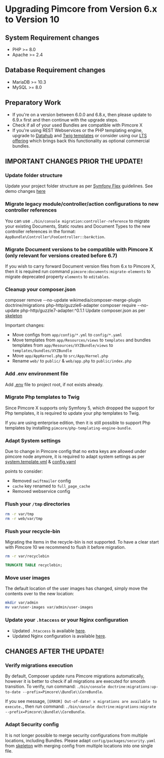 # Upgrading Pimcore from Version 6.x to Version 10

## System Requirement changes
 - PHP >= 8.0
 - Apache >= 2.4

## Database Requirement changes
- MariaDB >= 10.3
- MySQL >= 8.0

## Preparatory Work
- If you're on a version between 6.0.0 and 6.8.x, then please update to 6.9.x first and then continue with the upgrade steps.
- Check if all of your used Bundles are compatible with Pimcore X
- If you're using REST Webservices or the PHP templating engine,
  upgrade to [Datahub](https://github.com/pimcore/data-hub) and [Twig templates](https://twig.symfony.com/doc/3.x/)
  or consider using our [LTS offering](https://pimcore.com/en/services/lts) which brings back this functionality as optional commercial bundles. 

## IMPORTANT CHANGES PRIOR THE UPDATE!

### Update folder structure 
Update your project folder structure as per [Symfony Flex](https://symfony.com/doc/current/setup/flex.html) guidelines. See demo changes [here](https://github.com/pimcore/demo/pull/203/files)

### Migrate legacy module/controller/action configurations to new controller references
You can use `./bin/console migration:controller-reference` to migrate your existing Documents, Static routes and Document Types to the new controller references in the format: `AppBundle\Controller\FooController::barAction`.

### Migrate Document versions to be compatible with Pimcore X (only relevant for versions created before 6.7)
If you wish to carry forward Document version files from 6.x  to Pimcore X, then it is required run command `pimcore:documents:migrate-elements` to migrate deprecated property `elements` to `editables`.
 
### Cleanup your composer.json
composer remove --no-update wikimedia/composer-merge-plugin doctrine/migrations php-http/guzzle6-adapter
composer require --no-update php-http/guzzle7-adapter:^0.1.1
Update composer.json as per [skeleton](https://github.com/pimcore/skeleton/blob/master/composer.json)

Important changes:
- Move configs from `app/config/*.yml` to `config/*.yaml`
- Move templates from `app/Resources/views` to `templates` and bundles templates from `app/Resources/XYZBundle/views` to `templates/bundles/XYZBundle`
- Move `app/AppKernel.php` to `src/App/Kernel.php`
- Rename `web/` to `public/` & `web/app.php` to `public/index.php`

### Add .env environment file
Add [.env](https://github.com/pimcore/skeleton/blob/master/.env) file to project root, if not exists already.

### Migrate Php templates to Twig
Since Pimcore X supports only Symfony 5, which dropped the support for Php templates, it is required to update your php templates to Twig. 

If you are using enterprise edition, then it is still possible to support Php templates by installing `pimcore/php-templating-engine-bundle`.

### Adapt System settings
Due to change in Pimcore config that no extra keys are allowed under pimcore node anymore, it is required to adapt system settings as per [system.template.yml](https://github.com/pimcore/demo/blob/master/var/config/system.template.yml) & [config.yaml](https://github.com/pimcore/demo/blob/master/config/config.yaml)

points to consider:
 - Removed `swiftmailer` config 
 - `cache` key renamed to `full_page_cache`
 - Removed webservice config

### Flush your `/tmp` directories
```bash
rm -r var/tmp
rm -r web/var/tmp
```

### Flush your recycle-bin
Migrating the items in the recycle-bin is not supported.
To have a clear start with Pimcore 10 we recommend to flush it before migration.
```bash
rm -r var/recyclebin
```

```sql
TRUNCATE TABLE recyclebin;
```

### Move user images
The default location of the user images has changed, simply move the contents over to the new location: 
```bash
mkdir var/admin
mv var/user-images var/admin/user-images
```

### Update your `.htaccess` or your Nginx configuration
- Updated `.htaccess` is available [here](https://github.com/pimcore/skeleton/blob/master/public/.htaccess). 
- Updated Nginx configuration is available [here](../03_System_Setup_and_Hosting/02_Nginx_Configuration.md). 

## CHANGES AFTER THE UPDATE!

### Verify migrations execution
By default, Composer update runs Pimcore migrations automatically, however it is better to check if all migrations are executed for smooth transition.
To verify, run command: `./bin/console doctrine:migrations:up-to-date --prefix=Pimcore\\Bundle\\CoreBundle`.

If you see message, `[ERROR] Out-of-date! x migrations are available to execute.`, then run command: `./bin/console doctrine:migrations:migrate --prefix=Pimcore\\Bundle\\CoreBundle`.

### Adapt Security config
It is not longer possible to merge security configurations from multiple locations, including Bundles. Please adapt `config/packages/security.yaml` from [skeleton](https://github.com/pimcore/skeleton/blob/master/config/packages/security.yaml) with merging config from multiple locations into one single file.
